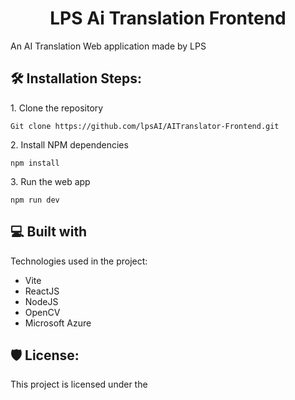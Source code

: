 <h1 align="center" id="title">LPS Ai Translation Frontend</h1>

<p id="description">An AI Translation Web application made by LPS</p>

<h2>🛠️ Installation Steps:</h2>

<p>1. Clone the repository</p>

```
Git clone https://github.com/lpsAI/AITranslator-Frontend.git
```

<p>2. Install NPM dependencies</p>

```
npm install
```

<p>3. Run the web app</p>

```
npm run dev
```

  
  
<h2>💻 Built with</h2>

Technologies used in the project:

*   Vite
*   ReactJS
*   NodeJS
*   OpenCV
*   Microsoft Azure

<h2>🛡️ License:</h2>

This project is licensed under the